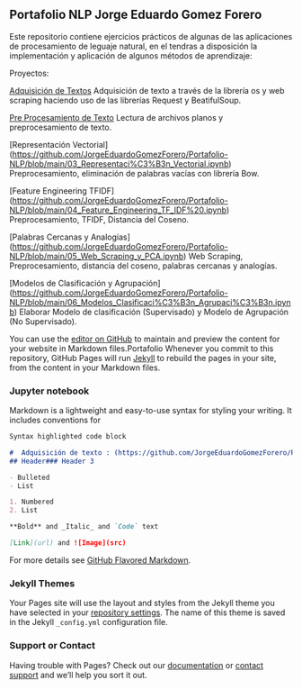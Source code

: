 ##  Portafolio NLP Jorge Eduardo Gomez Forero

Este repositorio contiene ejercicios prácticos de algunas de las aplicaciones de procesamiento de leguaje natural, en el tendras a disposición la implementación y aplicación de algunos métodos de aprendizaje:

Proyectos:

[Adquisición de Textos]( https://github.com/JorgeEduardoGomezForero/Portafolio-NLP/blob/main/01_Adquisici%C3%B3n_de_textos.ipynb) Adquisición de texto a través de la librería  os y web scraping haciendo uso de las librerías  Request y BeatifulSoup.

[Pre Procesamiento de Texto](https://github.com/JorgeEduardoGomezForero/Portafolio-NLP/blob/main/02_Pre_Procesamiento_de_Textos.ipynb) Lectura de archivos planos y preprocesamiento de texto.

[Representación Vectorial] (https://github.com/JorgeEduardoGomezForero/Portafolio-NLP/blob/main/03_Representaci%C3%B3n_Vectorial.ipynb) Preprocesamiento, eliminación de palabras vacías con librería Bow.

[Feature Engineering TFIDF] (https://github.com/JorgeEduardoGomezForero/Portafolio-NLP/blob/main/04_Feature_Engineering_TF_IDF%20.ipynb) Preprocesamiento, TFIDF, Distancia del Coseno.

[Palabras Cercanas y Analogías] (https://github.com/JorgeEduardoGomezForero/Portafolio-NLP/blob/main/05_Web_Scraping_y_PCA.ipynb) Web Scraping, Preprocesamiento, distancia del coseno, palabras cercanas y analogías.

[Modelos de Clasificación y Agrupación] (https://github.com/JorgeEduardoGomezForero/Portafolio-NLP/blob/main/06_Modelos_Clasificaci%C3%B3n_Agrupaci%C3%B3n.ipynb) Elaborar Modelo de clasificación (Supervisado) y Modelo de Agrupación (No Supervisado).



You can use the [editor on GitHub](https://github.com/JorgeEduardoGomezForero/Portafolio-NLP/edit/gh-pages/index.md) to maintain and preview the content for your website in Markdown files.Portafolio
Whenever you commit to this repository, GitHub Pages will run [Jekyll](https://jekyllrb.com/) to rebuild the pages in your site, from the content in your Markdown files.

### Jupyter notebook

Markdown is a lightweight and easy-to-use syntax for styling your writing. It includes conventions for

```markdown
Syntax highlighted code block

#  Adquisición de texto : (https://github.com/JorgeEduardoGomezForero/Portafolio-NLP/blob/main/01_Adquisici%C3%B3n_de_textos.ipynb)
## Header### Header 3

- Bulleted
- List

1. Numbered
2. List

**Bold** and _Italic_ and `Code` text

[Link](url) and ![Image](src)
```

For more details see [GitHub Flavored Markdown](https://guides.github.com/features/mastering-markdown/).

### Jekyll Themes

Your Pages site will use the layout and styles from the Jekyll theme you have selected in your [repository settings](https://github.com/JorgeEduardoGomezForero/Portafolio-NLP/settings). The name of this theme is saved in the Jekyll `_config.yml` configuration file.

### Support or Contact

Having trouble with Pages? Check out our [documentation](https://docs.github.com/categories/github-pages-basics/) or [contact support](https://github.com/contact) and we’ll help you sort it out.

